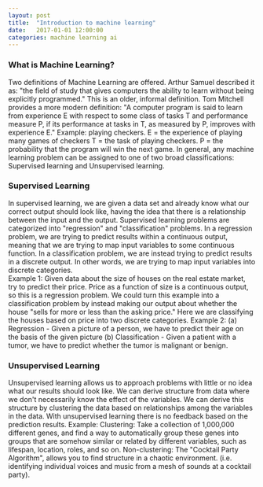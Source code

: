 ```yaml
---
layout: post
title:  "Introduction to machine learning" 
date:   2017-01-01 12:00:00
categories: machine learning ai
---
```



### What is Machine Learning? 
Two definitions of Machine Learning are offered. Arthur Samuel described it as: "the field of study that gives computers the ability to learn without being explicitly programmed." This is an older, informal definition. 
Tom Mitchell provides a more modern definition: "A computer program is said to learn from experience E with respect to some class of tasks T and performance measure P, if its performance at tasks in T, as measured by P, improves with experience E." 
Example: playing checkers. 
E = the experience of playing many games of checkers 
T = the task of playing checkers. 
P = the probability that the program will win the next game. 
In general, any machine learning problem can be assigned to one of two broad classifications: 
Supervised learning and Unsupervised learning. 
 
### Supervised Learning 
In supervised learning, we are given a data set and already know what our correct output should look like, having the idea that there is a relationship between the input and the output. 
Supervised learning problems are categorized into "regression" and "classification" problems. In a regression problem, we are trying to predict results within a continuous output, meaning that we are trying to map input variables to some continuous function. In a classification problem, we are instead trying to predict results in a discrete output. In other words, we are trying to map input variables into discrete categories.  
Example 1: 
Given data about the size of houses on the real estate market, try to predict their price. Price as a function of size is a continuous output, so this is a regression problem. 
We could turn this example into a classification problem by instead making our output about whether the house "sells for more or less than the asking price." Here we are classifying the houses based on price into two discrete categories. 
Example 2: 
(a) Regression - Given a picture of a person, we have to predict their age on the basis of the given picture 
(b) Classification - Given a patient with a tumor, we have to predict whether the tumor is malignant or benign.  
 
### Unsupervised Learning 
Unsupervised learning allows us to approach problems with little or no idea what our results should look like. We can derive structure from data where we don't necessarily know the effect of the variables. 
We can derive this structure by clustering the data based on relationships among the variables in the data. 
With unsupervised learning there is no feedback based on the prediction results. 
Example: 
Clustering: Take a collection of 1,000,000 different genes, and find a way to automatically group these genes into groups that are somehow similar or related by different variables, such as lifespan, location, roles, and so on. 
Non-clustering: The "Cocktail Party Algorithm", allows you to find structure in a chaotic environment. (i.e. identifying individual voices and music from a mesh of sounds at a cocktail party). 